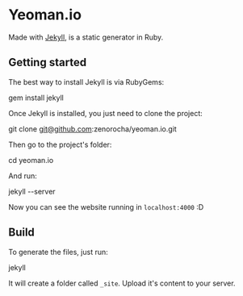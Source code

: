 
# Yeoman.io

Made with [Jekyll](https://github.com/mojombo/jekyll/), is a static generator in Ruby.

## Getting started

The best way to install Jekyll is via RubyGems:

  gem install jekyll

Once Jekyll is installed, you just need to clone the project:

  git clone git@github.com:zenorocha/yeoman.io.git

Then go to the project's folder:

  cd yeoman.io

And run:

  jekyll --server

Now you can see the website running in `localhost:4000` :D

## Build

To generate the files, just run:

  jekyll

It will create a folder called `_site`. Upload it's content to your server.